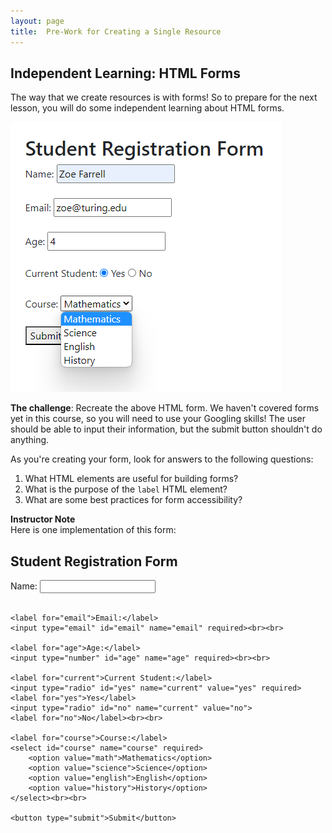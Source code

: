 ```yaml
---
layout: page
title:  Pre-Work for Creating a Single Resource
---
```


## Independent Learning: HTML Forms

The way that we create resources is with forms! So to prepare for the next lesson, you will do some independent learning about HTML forms.

![Examples of Forms](/assets/images/module3/Week3/Example_Form.png)

**The challenge**: Recreate the above HTML form. We haven't covered forms yet in this course, so you will need to use your Googling skills! The user should be able to input their information, but the submit button shouldn't do anything. 

As you're creating your form, look for answers to the following questions:

1. What HTML elements are useful for building forms?
1. What is the purpose of the `label` HTML element?
1. What are some best practices for form accessibility?






<aside class="instructor-notes">
    <p><strong>Instructor Note</strong><br>Here is one implementation of this form: 
    <h2>Student Registration Form</h2>

<form method="post" action="/testing">
    <label for="name">Name:</label>
    <input type="text" id="name" name="name" required><br><br>

    <label for="email">Email:</label>
    <input type="email" id="email" name="email" required><br><br>

    <label for="age">Age:</label>
    <input type="number" id="age" name="age" required><br><br>

    <label for="current">Current Student:</label>
    <input type="radio" id="yes" name="current" value="yes" required>
    <label for="yes">Yes</label>
    <input type="radio" id="no" name="current" value="no">
    <label for="no">No</label><br><br>

    <label for="course">Course:</label>
    <select id="course" name="course" required>
        <option value="math">Mathematics</option>
        <option value="science">Science</option>
        <option value="english">English</option>
        <option value="history">History</option>
    </select><br><br>

    <button type="submit">Submit</button>
</form></p>
</aside>


